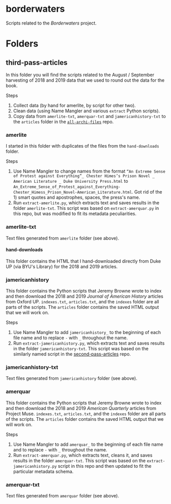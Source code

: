# borderwaters
Scripts related to the _Borderwaters_ project.

# Folders
## third-pass-articles
In this folder you will find the scripts related to the August / September harvesting of 2018 and 2019 data that we used to round out the data for the book.

Steps
1. Collect data (by hand for amerlite, by script for other two).
2. Clean data (using Name Mangler and various `extract` Python scripts).
3. Copy data from `amerlite-txt`, `amerquar-txt` and `jamericanhistory-txt` to the `articles` folder in the [`all-archi-files`](https://github.com/briancroxall/all-archi-files) repo.

### amerlite
I started in this folder with duplicates of the files from the `hand-downloads` folder.

Steps
1. Use Name Mangler to change names from the format `“An Extreme Sense of Protest against Everything”_ Chester Himes’s Prison Novel _ American Literature _ Duke University Press.html` to `An_Extreme_Sense_of_Protest_against_Everything-Chester_Himess_Prison_Novel-American_Literature.html`. Got rid of the 1) smart quotes and apostrophes, spaces, the press's name.
2. Run `extract-amerlite.py`, which extracts text and saves results in the folder `amerlite-txt`. This script was based on  `extract-amerquar.py` in this repo, but was modified to fit its metadata peculiarities.

### amerlite-txt
Text files generated from `amerlite` folder (see above).

#### hand-downloads
This folder contains the HTML that I hand-downloaded directly from Duke UP (via BYU's Library) for the 2018 and 2019 articles. 

### jamericanhistory
This folder contains the Python scripts that Jeremy Browne wrote to index and then download the 2018 and 2019 _Journal of American History_ articles from Oxford UP. `indexes.txt`, `articles.txt`, and the `indexes` folder are all parts of the scripts. The `articles` folder contains the saved HTML output that we will work on.

Steps
1. Use Name Mangler to add `jamericanhistory_` to the beginning of each file name and to replace `-` with `_` throughout the name.
2. Run `extract-jamericanhistory.py`, which extracts text and saves results in the folder `jamericanhistory-txt`. This script was based on the similarly named script in the [second-pass-articles](https://github.com/briancroxall/second-pass-articles) repo.

### jamericanhistory-txt
Text files generated from `jamericanhistory` folder (see above).

### amerquar
This folder contains the Python scripts that Jeremy Browne wrote to index and then download the 2018 and 2019 _American Quarterly_ articles from Project Muse. `indexes.txt`, `articles.txt`, and the `indexes` folder are all parts of the scripts. The `articles` folder contains the saved HTML output that we will work on.

Steps
1. Use Name Mangler to add `amerquar_` to the beginning of each file name and to replace `-` with `_` throughout the name.
2. Run `extract-amerquar.py`, which extracts text, cleans it, and saves results in the folder `amerquar-txt`. This script was based on the `extract-jamericanhistory.py` script in this repo and then updated to fit the particular metadata schema.

### amerquar-txt
Text files generated from `amerquar` folder (see above).